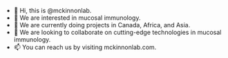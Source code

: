 - 👋 Hi, this is @mckinnonlab.
- 👀 We are interested in mucosal immunology.
- 🌱 We are currently doing projects in Canada, Africa, and Asia.
- 💞️ We are looking to collaborate on cutting-edge technologies in mucosal immunology. 
- 📫 You can reach us by visiting mckinnonlab.com.

<!---
mckinnonlab/mckinnonlab is a ✨ special ✨ repository because its `README.md` (this file) appears on your GitHub profile.
You can click the Preview link to take a look at your changes.
--->
